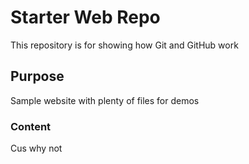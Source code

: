 # Starter Web Repo

This repository is for showing how Git and GitHub work

## Purpose

Sample website with plenty of files for demos

### Content
Cus why not
